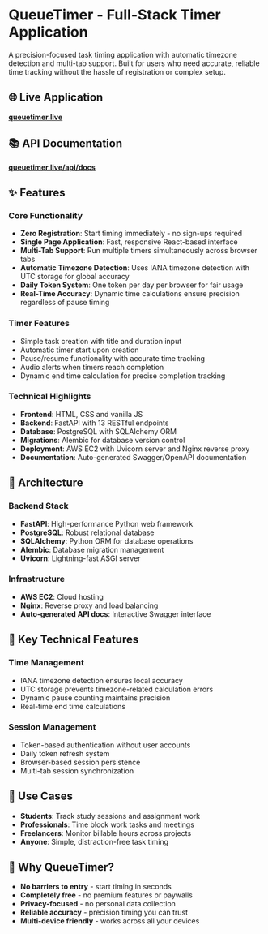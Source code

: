 # QueueTimer - Full-Stack Timer Application

A precision-focused task timing application with automatic timezone detection and multi-tab support. Built for users who need accurate, reliable time tracking without the hassle of registration or complex setup.

## 🌐 Live Application
**[queuetimer.live](https://queuetimer.live)**

## 📚 API Documentation
**[queuetimer.live/api/docs](https://queuetimer.live/api/docs)**

## ✨ Features

### Core Functionality
- **Zero Registration**: Start timing immediately - no sign-ups required
- **Single Page Application**: Fast, responsive React-based interface
- **Multi-Tab Support**: Run multiple timers simultaneously across browser tabs
- **Automatic Timezone Detection**: Uses IANA timezone detection with UTC storage for global accuracy
- **Daily Token System**: One token per day per browser for fair usage
- **Real-Time Accuracy**: Dynamic time calculations ensure precision regardless of pause timing

### Timer Features
- Simple task creation with title and duration input
- Automatic timer start upon creation
- Pause/resume functionality with accurate time tracking
- Audio alerts when timers reach completion
- Dynamic end time calculation for precise completion tracking

### Technical Highlights
- **Frontend**: HTML, CSS and vanilla JS
- **Backend**: FastAPI with 13 RESTful endpoints
- **Database**: PostgreSQL with SQLAlchemy ORM
- **Migrations**: Alembic for database version control
- **Deployment**: AWS EC2 with Uvicorn server and Nginx reverse proxy
- **Documentation**: Auto-generated Swagger/OpenAPI documentation

## 🚀 Architecture

### Backend Stack
- **FastAPI**: High-performance Python web framework
- **PostgreSQL**: Robust relational database
- **SQLAlchemy**: Python ORM for database operations
- **Alembic**: Database migration management
- **Uvicorn**: Lightning-fast ASGI server

### Infrastructure
- **AWS EC2**: Cloud hosting
- **Nginx**: Reverse proxy and load balancing
- **Auto-generated API docs**: Interactive Swagger interface

## 🔧 Key Technical Features

### Time Management
- IANA timezone detection ensures local accuracy
- UTC storage prevents timezone-related calculation errors
- Dynamic pause counting maintains precision
- Real-time end time calculations

### Session Management
- Token-based authentication without user accounts
- Daily token refresh system
- Browser-based session persistence
- Multi-tab session synchronization

## 🎯 Use Cases
- **Students**: Track study sessions and assignment work
- **Professionals**: Time block work tasks and meetings
- **Freelancers**: Monitor billable hours across projects
- **Anyone**: Simple, distraction-free task timing

## 🌟 Why QueueTimer?
- **No barriers to entry** - start timing in seconds
- **Completely free** - no premium features or paywalls
- **Privacy-focused** - no personal data collection
- **Reliable accuracy** - precision timing you can trust
- **Multi-device friendly** - works across all your devices
